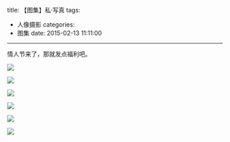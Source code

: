 title: 【图集】私·写真
tags:
  - 人像摄影
categories:
  - 图集
date: 2015-02-13 11:11:00
---
情人节来了，那就发点福利吧。

![](http:///mmbiz.qlogo.cn/mmbiz/xBmfrfspdrySSFLy5315VgV1ibD1vtibtPhqiagCd2qut5sZTg9hMUxmXmjINicEvm0x0Yyib7bdjaPQbJibib3aYzbibg/0)

![](http:///mmbiz.qlogo.cn/mmbiz/xBmfrfspdrySSFLy5315VgV1ibD1vtibtPABd1iajCbj6J45wLmftY1Ypiasia3mGZNEwFHeExfoC6A92OKqTYeVRaw/0)

![](http:///mmbiz.qlogo.cn/mmbiz/xBmfrfspdrySSFLy5315VgV1ibD1vtibtPNpc5p6OJqYw8OtNLCN6TADwetBGuRhiasIu8u0WpyQepfcyicxKTvzyA/0)

![](http://mmbiz.qlogo.cn/mmbiz/xBmfrfspdrySSFLy5315VgV1ibD1vtibtPaM51aje5ODFvJO8H2vnq8MiaZYuRX3LLVibLWu5XBNfibqJ13I63LCwrg/0)

![](http:///mmbiz.qlogo.cn/mmbiz/xBmfrfspdrySSFLy5315VgV1ibD1vtibtPJGZJbYNMu35SxhjuWRV7oNT1C62SHkiarQdwibpn16d6ykvmtUQsCZOg/0)

![](http:///mmbiz.qlogo.cn/mmbiz/xBmfrfspdrySSFLy5315VgV1ibD1vtibtP8ibSDbyiaJ46lenSKTiafU4nicsHnlM88sm7pQQ7SHm54LiaLO8GD7GyOZw/0)